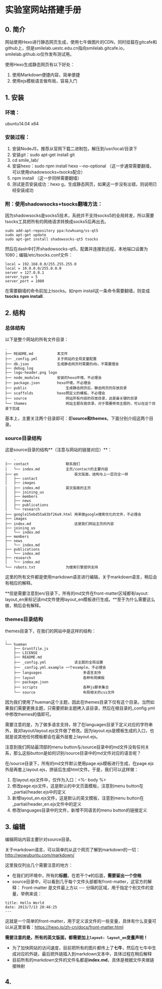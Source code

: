 # 实验室网站搭建手册
## 0. 简介
网站使用Hexo进行静态网页生成，使用七牛做图片的CDN，同时挂载在gitcafe和github上，但是smilelab.uestc.edu.cn指向smilelab.gitcafe.io，smilelab.github.io仅作发布测试用。

使用Hexo生成静态网页有以下好处：

1. 使用Markdown便捷内容，简单便捷
2. 使用ejs模板语言做布局，容易入门


## 1. 安装

### 环境：
ubuntu14.04 x64

### 安装过程：
1. 安装NodeJS，推荐从官网下载二进制包，解压到/usr/local/目录下
2. 安装git：sudo apt-get install git
3. cd smile_lab/
4. 安装hexo：sudo npm install hexo --no-optional             （这一步通常需要翻墙，可以使用shadowsocks+tsocks配合）
5. npm install                 （这一步同样需要翻墙）
6. 测试是否安装成功：hexo g，生成静态网页，如果这一步没有出错，则说明已经安装成功

### 附：使用shadowsocks+tsocks翻墙方法：
因为shadowsocks是socks5技术，系统并不支持socks5的全局转发，所以需要tsocks工具把所有的网络请求转换成socks5后再出去。

	sudo add-apt-repository ppa:hzwhuang/ss-qt5
	sudo apt-get update 
	sudo apt-get install shadowsocks-qt5 tsocks

然后在dash中打开shadowsocks-qt5，配置并连接到远程，本地端口设置为1080；编辑/etc/tsocks.conf文件：

	local = 192.168.0.0/255.255.255.0
	local = 10.0.0.0/255.0.0.0
	server = 127.0.0.1
	server_type = 5
	server_port = 1080
	
在需要翻墙的命令前加上tsocks。如npm install这一条命令需要翻墙，则变成**tsocks npm install**.

## 2. 结构
### 总体结构
以下是整个网站的所有文件目录：

	.
	├── README.md			本文件
	├── _config.yml			关于网站的全局变量配置
	├── db.json				生成静态网页时需要的db，不需要理会
	├── debug.log
	├── logo-header.png	logo
	├── node_modules		安装的hexo环境，不必理会
	├── package.json		hexo环境，不必理会
	├── public					生成静态网页后，静态网页的存放目录
	├── scaffolds			hexo预定义的模板，不必理会
	├── source					网站所有内容的存放目录，这是最关键的目录
	└── themes					网站主题存放目录，对于需要修改主题的，可以在这个目录下完成

基本上，主要关注两个目录即可：即**source和themes**。下面分别介绍这两个目录。

### source目录结构
这是source目录的结构**（注意与网站的链接对应）**：

		.
	├── contact					联系我们
	│   └── index.md			主页/contact的主要内容
	├── en							英文版面，结构与上一层完全一样
	│   ├── contact
	│   ├── images
	│   ├── index.md			英文版面的主页
	│   ├── joining_us
	│   ├── members
	│   ├── news
	│   ├── publications
	│   └── research
	├── google15ebd55a83bf26a9.html	用来做google搜索优化的文件，不必理会
	├── images
	├── index.md					这是我们网站主页的内容
	├── joining_us
	│   └── index.md
	├── members
	├── news
	│   └── index.md
	├── publications
	│   └── index.md
	├── research
	│   └── index.md
	└── robots.txt				为搜索引擎提供支持

这里的所有文件都是使用markdown语言进行编辑，关于markdown语言，稍后会有相应的解释。

**但是需要注意到en/目录下，所有的md文件在front-matter区域都有layout: layout_en来标记该md文件使用layout_en模板进行生成。**至于为什么需要这么做，稍后会有解释。

### themes目录结构
themes目录下，在我们的网站中是这样的结构：

	.
	└── hueman
	    ├── Gruntfile.js
	    ├── LICENSE
	    ├── README.md
	    ├── _config.yml				该主题的全局设置
	    ├── _config.yml.example	一个example，不必理会
	    ├── languages					多语言支持
	    ├── layout						各种布局模板
	    ├── package.json
	    ├── scripts						各种js脚本集合
	    └── source						布局相关的css文件

因为我们使用了hueman这个主题，因此在themes目录下仅有这个目录。当然如果我们需要更换主题，只需要把新主题拷入该目录，然后在根目录的_config.yml中修改themes的值即可。

需要注意的是，为了做多语言支持，除了在languages目录下定义对应的字符串外，我对layout/layout.ejs文件做了修改。因为layout.ejs是模板生成的入口，也就是说其他任何模板都会在最外层套上layout.ejs。

注意到我们网站最顶部的menu button与/source目录中的md文件没有任何关系，那么这些button是如何识别/source目录中的md文件对应的语言呢？

在/source目录下，所有的md文件默认使用page.ejs模板进行生成，在page.ejs外层再套上layout.ejs，拼装后生成html文件。于是，我们可以这样做：

1. 在layout.ejs文件中，仅作为入口：<%- body %>
2. 修改page.ejs文件，这是默认的中文页面模板，注意到menu button在_partial/header.ejs中的定义
3. 新增layout_en.ejs文件，这是默认的英文模板，注意到menu button在_partial/header_en.ejs文件中的定义
4. 修改languages目录中的文件，新增不同语言的menu button的链接定义

## 3. 编辑
编辑网站内容主要针对source目录。

关于markdown语言，可以简单的从这个网页了解到markdown的一切：<http://wowubuntu.com/markdown/>

这里我仅列出几个需要注意的地方：

* 在我们的环境中，所有的**标题**，在若干个`#`的后面，**需要留出一个空格**
* source目录中，可以看到几乎每个文件头部都有front-matter，这官方的解释：
	Front-matter 是文件最上方以 --- 分隔的区域，用于指定个别文件的变量，举例来说：

```
title: Hello World
date: 2013/7/13 20:46:25
---
```
这就是一个简单的front-matter，用于定义该文件的一些变量，具体有什么变量可以从这里查看：<https://hexo.io/zh-cn/docs/front-matter.html>

**需要注意的是，所有的英文版面，都需要加上`layout: layout_en`变量声明！**

*  为了加快网站的访问速度，目前把所有的图片都传上了**七牛**，然后在七牛中生成对应的外链，最后把外链插入到markdown文本中，具体过程在稍后解释
*  目前所有的markdown文件的文件名都是**index.md**，具体是根据文件夹做链接映射

## 4. 